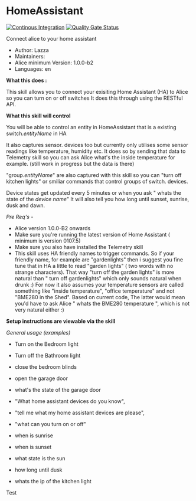 # HomeAssistant

[![Continous Integration](https://gitlab.com/project-alice-assistant/skills/skill_HomeAssistant/badges/master/pipeline.svg)](https://gitlab.com/project-alice-assistant/skills/skill_HomeAssistant/pipelines/latest) [![Quality Gate Status](https://sonarcloud.io/api/project_badges/measure?project=project-alice-assistant_skill_HomeAssistant&metric=alert_status)](https://sonarcloud.io/dashboard?id=project-alice-assistant_skill_HomeAssistant)

Connect alice to your home assistant

- Author: Lazza
- Maintainers: 
- Alice minimum Version: 1.0.0-b2
- Languages:
    en

**What this does :** 

This skill allows you to connect your exisiting Home Assistant (HA) to Alice so you can turn on or off switches
It does this through using the RESTful API.

**What this skill will control**

You will be able to control an entity in HomeAssistant that is a existing switch.*entityName* in HA

It also captures sensor.<entityName> devices too but currently only utilises some sensor readings like temperature, 
humidity etc. It does so by sending that data to Telemetry skill so you can ask Alice what's the inside 
temperature for example. (still work in progress but the data is there)

"group.*entityName*" are also captured with this skill so you can "turn off kitchen lights" or smiliar
commands that control groups of switch.<entityName> devices. 

Device states get updated every 5 minutes or when you ask " whats the state of the *device name*"
It will also tell you how long until sunset, sunrise, dusk and dawn.

*Pre Req's* -
- Alice version 1.0.0-B2 onwards 
- Make sure you're running the latest version of Home Assistant ( minimum is version 0107.5)
- Make sure you also have installed the Telemetry skill
- This skill uses HA friendly names to trigger commands. So if your friendly name, for example are "gardenlights"
then i suggest you fine tune that in HA a little to read "garden lights" ( two words with no strange characters).
 That way "turn off the garden lights" is more natural than " turn off gardenlights" which only sounds natural
  when drunk :)
For now it also assumes your temperature sensors are called something like "inside temperature", "office temperature"
and not "BME280 in the Shed". Based on current code, The latter would mean you'd have to ask 
Alice " whats the BME280 temperature ", which is not very natural either :)

**Setup instructions are viewable via the skill**

*General usage (examples)*
- Turn on the Bedroom light
- Turn off the Bathroom light
- close the bedroom blinds 
- open the garage door

- what's the state of the garage door

- "What home assistant devices do you know",
- "tell me what my home assistant devices are please",
- "what can you turn on or off"

- when is sunrise
- when is sunset
- what state is the sun
- how long until dusk

- whats the ip of the kitchen light

Test
